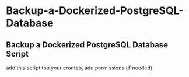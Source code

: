 # Backup-a-Dockerized-PostgreSQL-Database
## Backup a Dockerized PostgreSQL Database Script

add this script tou your crontab, add permissions (if needed)

